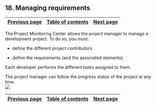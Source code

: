 
## 18. Managing requirements
			

| [Previous page](../Concepts_WD/1410086996.md) | [Table of contents](../Concepts_WD/1410087098.md) | [Next page](../Concepts_WD/1410086998.md) |
| --- | --- | --- |



<a name="NOTE1"></a>
<a name="NOTE1_1"></a>
The Project Monitoring Center allows the project manager to manage a development project. To do so, you must:

- define the different project contributors.

- define the requirements (and the associated elements).




Each developer performs the different tasks assigned to them.

The project manager can follow the progress status of the project at any time.
<br>![](https://doc.pcsoft.fr/en-US/images/image.awp?langid=3&name=P41-Gestion%20des%20exigences.gif)


| [Previous page](../Concepts_WD/1410086996.md) | [Table of contents](../Concepts_WD/1410087098.md) | [Next page](../Concepts_WD/1410086998.md) |
| --- | --- | --- |




